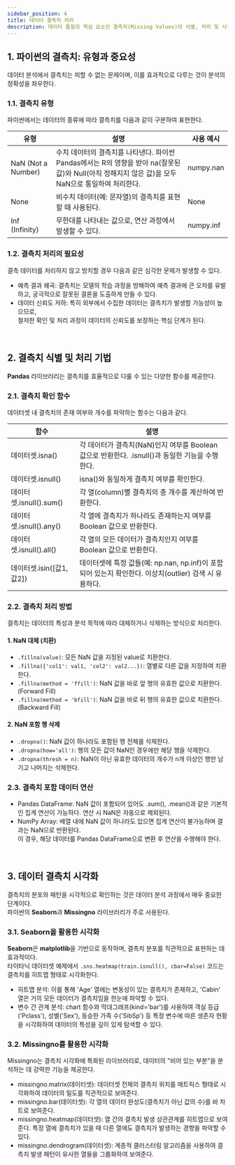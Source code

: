 ```yaml
---
sidebar_position: 4
title: 데이터 결측치 처리
description: 데이터 품질의 핵심 요소인 결측치(Missing Values)의 식별, 처리 및 시각화에 대한 포괄적인 분석을 학습
---
```


## 1. 파이썬의 결측치: 유형과 중요성

데이터 분석에서 결측치는 피할 수 없는 문제이며, 이를 효과적으로 다루는 것이 분석의 정확성을 좌우한다.

### 1.1. 결측치 유형

파이썬에서는 데이터의 종류에 따라 결측치를 다음과 같이 구분하여 표현한다.

| 유형               | 설명                                                                                                                                               | 사용 예시 |
| ------------------ | -------------------------------------------------------------------------------------------------------------------------------------------------- | --------- |
| NaN (Not a Number) | 수치 데이터의 결측치를 나타낸다. 파이썬 Pandas에서는 R의 영향을 받아 na(잘못된 값)와 Null(아직 정해지지 않은 값)을 모두 NaN으로 통일하여 처리한다. | numpy.nan |
| None               | 비수치 데이터(예: 문자열)의 결측치를 표현할 때 사용된다.                                                                                           | None      |
| Inf (Infinity)     | 무한대를 나타내는 값으로, 연산 과정에서 발생할 수 있다.                                                                                            | numpy.inf |

### 1.2. 결측치 처리의 필요성

결측 데이터를 처리하지 않고 방치할 경우 다음과 같은 심각한 문제가 발생할 수 있다.

- 예측 결과 왜곡: 결측치는 모델의 학습 과정을 방해하여 예측 결과에 큰 오차를 유발하고, 궁극적으로 잘못된 결론을 도출하게 만들 수 있다.
- 데이터 신뢰도 저하: 특히 외부에서 수집한 데이터는 결측치가 발생할 가능성이 높으므로,<br/> 철저한 확인 및 처리 과정이 데이터의 신뢰도를 보장하는 핵심 단계가 된다.

<br/>

## 2. 결측치 식별 및 처리 기법

**Pandas** 라이브러리는 결측치를 효율적으로 다룰 수 있는 다양한 함수를 제공한다.

### 2.1. 결측치 확인 함수

데이터셋 내 결측치의 존재 여부와 개수를 파악하는 함수는 다음과 같다.

| 함수                      | 설명                                                                                                   |
| ------------------------- | ------------------------------------------------------------------------------------------------------ |
| 데이터셋.isna()           | 각 데이터가 결측치(NaN)인지 여부를 Boolean 값으로 반환한다. .isnull()과 동일한 기능을 수행한다.        |
| 데이터셋.isnull()         | isna()와 동일하게 결측치 여부를 확인한다.                                                              |
| 데이터셋.isnull().sum()   | 각 열(column)별 결측치의 총 개수를 계산하여 반환한다.                                                  |
| 데이터셋.isnull().any()   | 각 열에 결측치가 하나라도 존재하는지 여부를 Boolean 값으로 반환한다.                                   |
| 데이터셋.isnull().all()   | 각 열의 모든 데이터가 결측치인지 여부를 Boolean 값으로 반환한다.                                       |
| 데이터셋.isin([값1, 값2]) | 데이터셋에 특정 값들(예: np.nan, np.inf)이 포함되어 있는지 확인한다. 이상치(outlier) 검색 시 유용하다. |

### 2.2. 결측치 처리 방법

결측치는 데이터의 특성과 분석 목적에 따라 대체하거나 삭제하는 방식으로 처리한다.

#### 1. NaN 대체 (치환)

- `.fillna(value)`: 모든 NaN 값을 지정된 value로 치환한다.
- `.fillna({'col1': val1, 'col2': val2...})`: 열별로 다른 값을 지정하여 치환한다.
- `.fillna(method = 'ffill')`: NaN 값을 바로 앞 행의 유효한 값으로 치환한다. (Forward Fill)
- `.fillna(method = 'bfill')`: NaN 값을 바로 뒤 행의 유효한 값으로 치환한다. (Backward Fill)

#### 2. NaN 포함 행 삭제

- `.dropna()`: NaN 값이 하나라도 포함된 행 전체를 삭제한다.
- `.dropna(how='all')`: 행의 모든 값이 NaN인 경우에만 해당 행을 삭제한다.
- `.dropna(thresh = n)`: NaN이 아닌 유효한 데이터의 개수가 n개 이상인 행만 남기고 나머지는 삭제한다.

### 2.3. 결측치 포함 데이터 연산

- Pandas DataFrame: NaN 값이 포함되어 있어도 .sum(), .mean()과 같은 기본적인 집계 연산이 가능하다. 연산 시 NaN은 자동으로 제외된다.
- NumPy Array: 배열 내에 NaN 값이 하나라도 있으면 집계 연산이 불가능하며 결과는 NaN으로 반환된다.<br/> 이 경우, 해당 데이터를 Pandas DataFrame으로 변환 후 연산을 수행해야 한다.

<br/>

## 3. 데이터 결측치 시각화

결측치의 분포와 패턴을 시각적으로 확인하는 것은 데이터 분석 과정에서 매우 중요한 단계이다.<br/> 파이썬의 **Seaborn**과 **Missingno** 라이브러리가 주로 사용된다.

### 3.1. Seaborn을 활용한 시각화

**Seaborn**은 **matplotlib**을 기반으로 동작하며, 결측치 분포를 직관적으로 표현하는 데 효과적이다.<br/> 타이타닉 데이터셋 예제에서 `.sns.heatmap(train.isnull(), cbar=False)` 코드는 결측치를 히트맵 형태로 시각화한다.

- 히트맵 분석: 이를 통해 'Age' 열에는 변동성이 있는 결측치가 존재하고, 'Cabin' 열은 거의 모든 데이터가 결측치임을 한눈에 파악할 수 있다.
- 변수 간 관계 분석: chart 함수와 막대그래프(kind='bar')를 사용하여 객실 등급('Pclass'), 성별('Sex'), 동승한 가족 수('SibSp') 등 특정 변수에 따른 생존자 현황을 시각화하여 데이터의 특성을 깊이 있게 탐색할 수 있다.

### 3.2. Missingno를 활용한 시각화

Missingno는 결측치 시각화에 특화된 라이브러리로, 데이터의 "비어 있는 부분"을 분석하는 데 강력한 기능을 제공한다.

- missingno.matrix(데이터셋): 데이터셋 전체의 결측치 위치를 매트릭스 형태로 시각화하여 데이터의 밀도를 직관적으로 보여준다.
- missingno.bar(데이터셋): 각 열의 데이터 완성도(결측치가 아닌 값의 수)를 바 차트로 보여준다.
- missingno.heatmap(데이터셋): 열 간의 결측치 발생 상관관계를 히트맵으로 보여준다. 특정 열에 결측치가 있을 때 다른 열에도 결측치가 발생하는 경향을 파악할 수 있다.
- missingno.dendrogram(데이터셋): 계층적 클러스터링 알고리즘을 사용하여 결측치 발생 패턴이 유사한 열들을 그룹화하여 보여준다.
